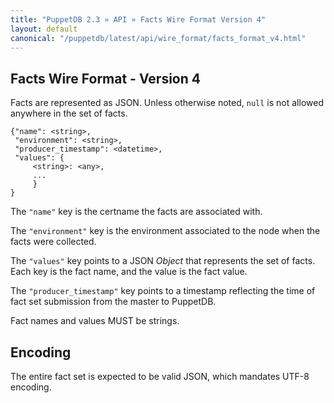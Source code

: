 ```yaml
---
title: "PuppetDB 2.3 » API » Facts Wire Format Version 4"
layout: default
canonical: "/puppetdb/latest/api/wire_format/facts_format_v4.html"
---
```



## Facts Wire Format - Version 4

Facts are represented as JSON. Unless otherwise noted, `null` is not
allowed anywhere in the set of facts.

    {"name": <string>,
     "environment": <string>,
     "producer_timestamp": <datetime>,
     "values": {
         <string>: <any>,
         ...
         }
    }

The `"name"` key is the certname the facts are associated with.

The `"environment"` key is the environment associated to the node when the facts were collected.

The `"values"` key points to a JSON _Object_ that represents the set
of facts. Each key is the fact name, and the value is the fact value.

The `"producer_timestamp"` key points to a timestamp reflecting
the time of fact set submission from the master to PuppetDB.

Fact names and values MUST be strings.

## Encoding

The entire fact set is expected to be valid JSON, which mandates UTF-8
encoding.
